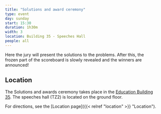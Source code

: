 ```yaml
---
title: "Solutions and award ceremony"
type: event
day: sunday
start: 15:30
duration: 1h30m
width: 3
location: Building 35 - Speeches Hall
people: all
---
```


Here the jury will present the solutions to the problems.
After this, the frozen part of the scoreboard is slowly revealed and the winners are announced!

## Location
The Solutions and awards ceremony takes place in the [Education Building 35](https://map.tudelftcampus.nl/poi/education-building-35/).
The speeches hall (TZ2) is located on the ground floor.

For directions, see the [Location page]({{< relref "location" >}} "Location").
